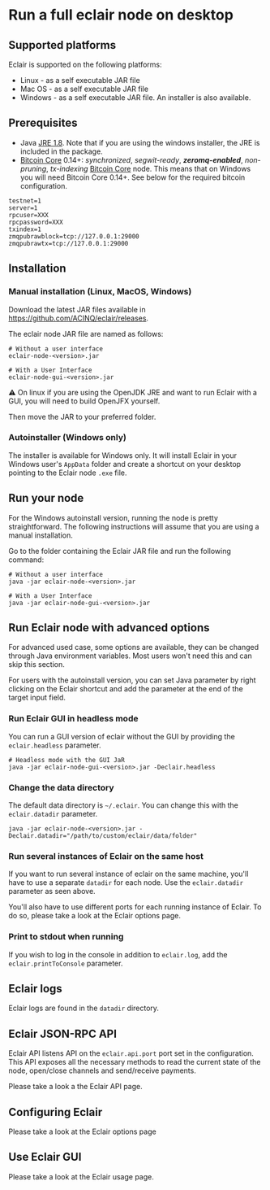 # Run a full eclair node on desktop

## Supported platforms

Eclair is supported on the following platforms:

* Linux - as a self executable JAR file
* Mac OS - as a self executable JAR file
* Windows - as a self executable JAR file. An installer is also available.

## Prerequisites

* Java [JRE 1.8](http://www.oracle.com/technetwork/java/javase/downloads/jre8-downloads-2133155.html). Note that if you are using the windows installer, the JRE is included in the package.
* [Bitcoin Core](https://github.com/bitcoin/bitcoin) 0.14+: _synchronized_, _segwit-ready_, **_zeromq-enabled_**, _non-pruning_, _tx-indexing_ [Bitcoin Core](https://github.com/bitcoin/bitcoin) node. This means that on Windows you will need Bitcoin Core 0.14+. See below for the required bitcoin configuration.

```
testnet=1
server=1
rpcuser=XXX
rpcpassword=XXX
txindex=1
zmqpubrawblock=tcp://127.0.0.1:29000
zmqpubrawtx=tcp://127.0.0.1:29000
```

## Installation

### Manual installation (Linux, MacOS, Windows)

Download the latest JAR files available in https://github.com/ACINQ/eclair/releases.

The eclair node JAR file are named as follows:

```shell
# Without a user interface
eclair-node-<version>.jar

# With a User Interface
eclair-node-gui-<version>.jar
```

:warning: On linux if you are using the OpenJDK JRE and want to run Eclair with a GUI, you will need to build OpenJFX yourself.

Then move the JAR to your preferred folder.

### Autoinstaller (Windows only)

The installer is available for Windows only. It will install Eclair in your Windows user's `AppData` folder and create a shortcut on your desktop pointing to the Eclair node `.exe` file.

## Run your node

For the Windows autoinstall version, running the node is pretty straightforward. The following instructions will assume that you are using a manual installation.

Go to the folder containing the Eclair JAR file and run the following command:


```shell
# Without a user interface
java -jar eclair-node-<version>.jar

# With a User Interface
java -jar eclair-node-gui-<version>.jar
```

## Run Eclair node with advanced options

For advanced used case, some options are available, they can be changed through Java environment variables. Most users won't need this and can skip this section.

For users with the autoinstall version, you can set Java parameter by right clicking on the Eclair shortcut and add the parameter at the end of the target input field.

### Run Eclair GUI in headless mode

You can run a GUI version of eclair without the GUI by providing the `eclair.headless` parameter.

```shell
# Headless mode with the GUI JaR
java -jar eclair-node-gui-<version>.jar -Declair.headless
```

### Change the data directory

The default data directory is `~/.eclair`. You can change this with the `eclair.datadir` parameter.

```shell
java -jar eclair-node-<version>.jar -Declair.datadir="/path/to/custom/eclair/data/folder"
```

### Run several instances of Eclair on the same host

If you want to run several instance of eclair on the same machine, you'll have to use a separate `datadir` for each node. Use the `eclair.datadir` parameter as seen above.

You'll also have to use different ports for each running instance of Eclair. To do so, please take a look at the Eclair options page.

### Print to stdout when running

If you wish to log in the console in addition to `eclair.log`, add the `eclair.printToConsole` parameter.


## Eclair logs

Eclair logs are found in the `datadir` directory.

## Eclair JSON-RPC API

Eclair API listens API on the `eclair.api.port` port set in the configuration. This API exposes all the necessary methods to read the current state of the node, open/close channels and send/receive payments.

Please take a look a the Eclair API page.

## Configuring Eclair

Please take a look at the Eclair options page

## Use Eclair GUI

Please take a look at the Eclair usage page.
